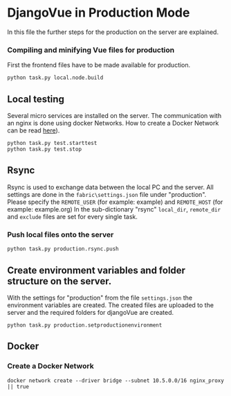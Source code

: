 # DjangoVue in Production Mode

In this file the further steps for the production on the server are explained.

### Compiling and minifying Vue files for production

First the frontend files have to be made available for production.
```
python task.py local.node.build
```

## Local testing 
Several micro services are installed on the server. The communication with an nginx is done using docker Networks. How to create a Docker Network can be read [here](#Create-a-Docker-Network)).

```
python task.py test.starttest
python task.py test.stop
```

## Rsync

Rsync is used to exchange data between the local PC and the server. All settings are done in the `fabric\settings.json` file under "production". Please specify the `REMOTE_USER` (for example: example) and `REMOTE_HOST` (for example: example.org) In the sub-dictionary "rsync" `local_dir`, `remote_dir` and `exclude` files are set for every single task.


### Push local files onto the server

```
python task.py production.rsync.push
```


## Create environment variables and folder structure on the server.

With the settings for "production" from the file `settings.json` the environment variables are created. The created files are uploaded to the server and the required folders for djangoVue are created.

```
python task.py production.setproductionenvironment
```


## Docker

### Create a Docker Network
```
docker network create --driver bridge --subnet 10.5.0.0/16 nginx_proxy || true